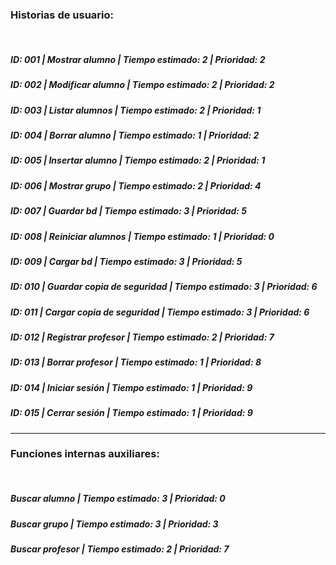 ### **Historias de usuario:**
<br>

##### **ID:** 001 | **Mostrar alumno** | **Tiempo estimado:** 2 | **Prioridad:** 2

##### **ID:** 002 | **Modificar alumno** | **Tiempo estimado:** 2 | **Prioridad:** 2

##### **ID:** 003 | **Listar alumnos** | **Tiempo estimado:** 2 | **Prioridad:** 1

##### **ID:** 004 | **Borrar alumno** | **Tiempo estimado:** 1 | **Prioridad:** 2

##### **ID:** 005 | **Insertar alumno** | **Tiempo estimado:** 2 | **Prioridad:** 1

##### **ID:** 006 | **Mostrar grupo** | **Tiempo estimado:** 2 | **Prioridad:** 4

##### **ID:** 007 | **Guardar bd** | **Tiempo estimado:** 3 | **Prioridad:** 5

##### **ID:** 008 | **Reiniciar alumnos** | **Tiempo estimado:** 1 | **Prioridad:** 0

##### **ID:** 009 | **Cargar bd** | **Tiempo estimado:** 3 | **Prioridad:** 5

##### **ID:** 010 | **Guardar copia de seguridad** | **Tiempo estimado:** 3 | **Prioridad:** 6

##### **ID:** 011 | **Cargar copia de seguridad** | **Tiempo estimado:** 3 | **Prioridad:** 6

##### **ID:** 012 | **Registrar profesor** | **Tiempo estimado:** 2 | **Prioridad:** 7

##### **ID:** 013 | **Borrar profesor** | **Tiempo estimado:** 1 | **Prioridad:** 8

##### **ID:** 014 | **Iniciar sesión** | **Tiempo estimado:** 1 | **Prioridad:** 9

##### **ID:** 015 | **Cerrar sesión** | **Tiempo estimado:** 1 | **Prioridad:** 9

---

### **Funciones internas auxiliares:**
<br>

##### **Buscar alumno** | **Tiempo estimado:** 3 | **Prioridad:** 0

##### **Buscar grupo** | **Tiempo estimado:** 3 | **Prioridad:** 3

##### **Buscar profesor** |  **Tiempo estimado:** 2 | **Prioridad:** 7
